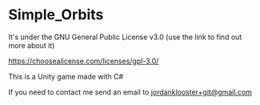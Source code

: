 # Simple_Orbits




It's under the GNU General Public License v3.0 (use the link to find out more about it)

https://choosealicense.com/licenses/gpl-3.0/




This is a Unity game made with C#



If you need to contact me send an email to jordanklooster+git@gmail.com